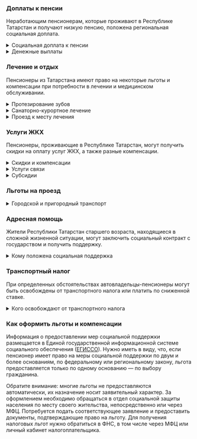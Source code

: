 ### Доплаты к пенсии
Неработающим пенсионерам, которые проживают в Республике Татарстан и получают низкую пенсию, положена региональная социальная доплата.
<details>
<summary>Социальная доплата к пенсии</summary>

В Республике Татарстан региональный прожиточный минимум пенсионера ниже общефедерального. Поэтому неработающим пенсионерам с низким размером пенсии производится федеральная социальная доплата к пенсии до прожиточного минимума пенсионера в РФ. В 2021 году эта сумма составляет 10 022 рубля. 

Для назначения указанной выплаты в настоящее время необходимо обращаться в территориальное отделение Пенсионного фонда (ПФР) по месту своего жительства. С 2022 года доплата будет назначаться автоматически, по данным ПФР.
</details>
<details>
<summary>Денежные выплаты</summary>

Если пенсионер относится к льготной категории, ему полагается ежемесячная денежная выплата (ЕДВ), которую регулярно индексируют.

[Татарстанские](https://docs.cntd.ru/document/570930414) ветераны труда ежемесячно получают 526 рублей. Но выплата полагается только тем пенсионерам, среднемесячный доход которых не превышает 20 000 рублей. ЕДВ тружеников тыла и реабилитированных составляет 785 рублей, а пострадавших от репрессий пенсионеров — 658 рублей.
</details>

### Лечение и отдых
Пенсионеры из Татарстана имеют право на некоторые льготы и компенсации при потребности в лечении и медицинском обслуживании.
<details>
<summary>Протезирование зубов</summary>

Бесплатное изготовление и ремонт зубных протезов, обеспечение слуховыми аппаратами в Республике Татарстан [полагается](https://docs.cntd.ru/document/423904176) труженикам тыла, реабилитированным и пострадавшим от репрессий пенсионерам, а также ветеранам труда, среднемесячный доход которых не превышает 20 000 рублей.
</details>
<details>
<summary>Санаторно-курортное лечение</summary>

Пенсионеры и мужчины, достигшие возраста 60 лет, а женщины — 55 лет, в Республике Татарстан на льготных условиях обеспечиваются [путёвками](https://docs.cntd.ru/document/917042598) на санаторно-курортное лечение. Путёвка полагается при среднемесячном доходе не более четырёх прожиточных минимумов и имущественной обеспеченности не выше установленного [уровня](https://docs.cntd.ru/document/550284912?marker).
</details>
<details>
<summary>Проезд к месту лечения</summary>

В [Татарстане](https://docs.cntd.ru/document/423904176) пенсионерам, страдающим хронической почечной недостаточностью или онкологическим заболеванием, возмещаются расходы на оплату проезда на транспорте к месту лечения и обратно к месту жительства. Льгота предоставляется при среднедушевом доходе пациента ниже двух прожиточных минимумов.
</details>

### Услуги ЖКХ
Пенсионеры, проживающие в Республике Татарстан, могут получить скидки на оплату услуг ЖКХ, а также разные компенсации. 
<details>
<summary>Скидки и компенсации</summary>

[Татарстанским](https://docs.cntd.ru/document/423904176) ветеранам труда, реабилитированным и пострадавшим от репрессий пенсионерам компенсируется 50% оплаты за жилое помещение и коммунальные услуги. Ветераны труда получают льготу при условии, что их среднемесячный доход не превышает 20 000 рублей. Компенсация предоставляется в пределах утверждённых нормативов потребления.

Одинокие неработающие пенсионеры по достижении 70 лет освобождаются от взносов на капремонт на 50%, а с 80-летнего возраста — полностью. Льгота распространяется также на граждан указанного возраста, семья которых состоит из неработающих граждан пенсионного возраста (мужчины — старше 60 лет, женщины — 55) и (или) инвалидов I и II групп.
</details>
<details>
<summary>Услуги связи</summary>

В Татарстане ветераны труда с доходом не более 20 000 рублей получают субсидию на оплату 50% затрат на оплату стационарного телефона, коллективной антенны и радиоточки. Реабилитированным пенсионерам возмещаются расходы за установку телефона.
</details>
<details>
<summary>Субсидии</summary>

Пенсионеры могут получить субсидию на оплату услуг ЖКХ при тратах на «коммуналку» более 21% совокупного дохода семьи.
</details>

### Льготы на проезд
<details>
<summary>Городской и пригородный транспорт</summary>

В Республике Татарстан пенсионеры, а также предпенсионеры получают на проезд ежемесячную денежную [выплату](https://docs.cntd.ru/document/561507522). Она полагается только тем, уровень имущественной обеспеченности которых не выше установленного уровня (в собственности квартира или дом — не более 40 кв. метров на человека и 80 кв. метров — на одиноко проживающего, земельный участок — не более 0,2 гектара на человека, не более одного авто). При доходах до 20 000 рублей ежемесячно выплачивается 505 рублей, от 20 001 до 25 000 рублей выплата составит 180 рублей. Если доход превышает эти суммы, субсидия не полагается. 

На пригородные электрички билет за 50% стоимости могут приобрести ветераны труда, труженики тыла, реабилитированные и пострадавшие от репрессий пенсионеры. [Льгота](https://docs.cntd.ru/document/463301818) действует только в период с 1 мая по 31 октября и распространяется на проезд по территории Республики Татарстан.
</details>

### Адресная помощь
Жители Республики Татарстан старшего возраста, находящиеся в сложной жизненной ситуации, могут заключить социальный контракт с государством и получить поддержку.
<details>
<summary>Кому положена социальная поддержка</summary>

Пенсионерам, оказавшимся в трудной жизненной ситуации по не зависящим от них причинам или в связи со стихийным бедствием, экстремальной ситуацией, оказывается адресная помощь. Она предоставляется путём выплаты пособий либо в натуральной форме (обеспечение одеждой, обувью, лекарствами, организация лечения и ухода, проведение ремонта жилья или установка приборов учёта и пр.). С нуждающимися пенсионерами может быть заключён социальный контракт.
</details>

### Транспортный налог
При определенных обстоятельствах автовладельцы-пенсионеры могут быть освобождены от транспортного налога или платить по сниженной ставке. 
<details>
<summary>Кого освобождают от транспортного налога</summary>

В [Татарстане](https://www.nalog.ru/rn77/service/tax/d1102705/) освобождаются от уплаты транспортного налога участники и инвалиды ВОВ, чернобыльцы и приравненные к ним категории, несовершеннолетние узники фашизма (на транспортные средства до 110 л. с.), а также инвалиды I и II групп (на авто до 100 л. с.). 
</details>

### Как оформить льготы и компенсации 
Информация о предоставлении мер социальной поддержки размещается в Единой государственной информационной системе социального обеспечения ([ЕГИССО](http://egisso.ru/site/client/#/)). Нужно иметь в виду, что, если пенсионер имеет право на меры социальной поддержки по двум и более основаниям, по федеральному или региональному закону, льгота предоставляется только по одному основанию — по выбору гражданина.

Обратите внимание: многие льготы не предоставляются автоматически, их назначение носит заявительный характер. За оформлением необходимо обращаться в отдел социальной защиты населения по месту своего жительства, непосредственно или через МФЦ. Потребуется подать соответствующее заявление и предоставить документы, подтверждающие право на льготу. Для получения налоговых льгот нужно обратиться в ФНС, в том числе через МФЦ или личный кабинет налогоплательщика.
